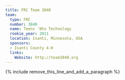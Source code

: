 ```yaml
---
title: FRC Team 3840
team:
  type: FRC
  number: 3840
  name: Teens 'Nto Technology
  rookie_year: 2011
  location: Isanti, Minnesota, USA
  sponsors:
  - Isanti County 4-H
  links:
    Website: http://team3840.org
---
```


{% include remove_this_line_and_add_a_paragraph %}